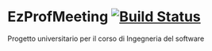 # EzProfMeeting [![Build Status](https://travis-ci.org/Salvo966/EzProfMeeting.svg?branch=master)](https://travis-ci.org/Salvo966/EzProfMeeting)
Progetto universitario per il corso di Ingegneria del software


